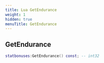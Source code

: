 ```yaml
---
title: Lua GetEndurance
weight: 1
hidden: true
menuTitle: GetEndurance
---
```

## GetEndurance
```lua
statbonuses:GetEndurance() const; -- int32
```